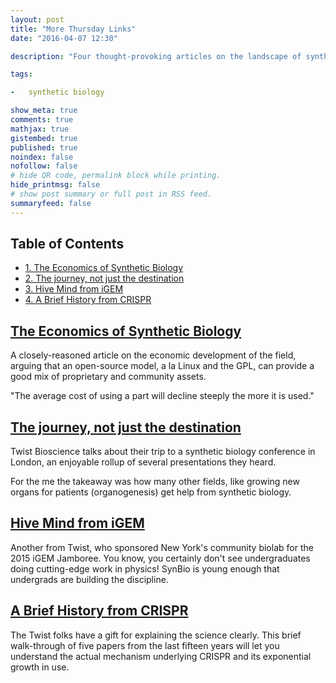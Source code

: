 ```yaml
---
layout: post
title: "More Thursday Links"
date: "2016-04-07 12:30"

description: "Four thought-provoking articles on the landscape of synthetic biology."

tags:

-   synthetic biology

show_meta: true
comments: true
mathjax: true
gistembed: true
published: true
noindex: false
nofollow: false
# hide QR code, permalink block while printing.
hide_printmsg: false
# show post summary or full post in RSS feed.
summaryfeed: false
---
```


<div id="table-of-contents">
<h2>Table of Contents</h2>
<div id="text-table-of-contents">
<ul>
<li><a href="#orgheadline1">1. The Economics of Synthetic Biology</a></li>
<li><a href="#orgheadline2">2. The journey, not just the destination</a></li>
<li><a href="#orgheadline3">3. Hive Mind from iGEM</a></li>
<li><a href="#orgheadline4">4. A Brief History from CRISPR</a></li>
</ul>
</div>
</div>


## [The Economics of Synthetic Biology](http://www.ncbi.nlm.nih.gov/pmc/articles/PMC1911203/)<a id="orgheadline1"></a>

A closely-reasoned article on the economic development of the field, arguing
that an open-source model, a la Linux and the GPL, can provide a good mix of
proprietary and community assets. 

"The average cost of using a part will decline steeply the more it is used."

## [The journey, not just the destination](https://www.twistbioscience.com/its-about-the-journey-not-just-the-destination/)<a id="orgheadline2"></a>

Twist Bioscience talks about their trip to a synthetic biology conference in London,
an enjoyable rollup of several presentations they heard.

For the me the takeaway was how many other fields, like growing new organs for 
patients (organogenesis) get help from synthetic biology.

## [Hive Mind from iGEM](https://www.twistbioscience.com/igem/)<a id="orgheadline3"></a>

Another from Twist, who sponsored New York's community biolab for the 2015 iGEM Jamboree.
You know, you certainly don't see undergraduates doing cutting-edge work in physics!
SynBio is young enough that undergrads are building the discipline.

## [A Brief History from CRISPR](https://www.twistbioscience.com/crispr-part-1-a-brief-history-of-crispr/)<a id="orgheadline4"></a>

The Twist folks have a gift for explaining the science clearly. This brief walk-through
of five papers from the last fifteen years will let you understand the actual mechanism
underlying CRISPR and its exponential growth in use.
